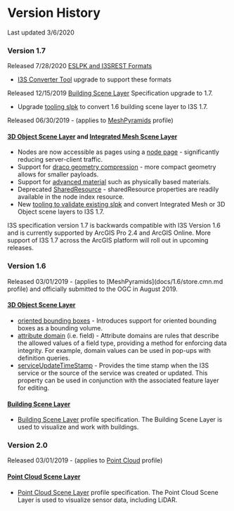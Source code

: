 Version History
===============================================
Last updated 3/6/2020
### Version 1.7

Released 7/28/2020 [ESLPK and I3SREST Formats](format/Indexed&#32;3d&#32;Scene&#32;Layer&#32;Format&#32;Specification.md#i3s-scene-layer-packages)
 - [I3S Converter Tool](i3s_converter/i3s_converter_ReadMe.md) upgrade to support these formats

Released 12/15/2019 [Building Scene Layer](docs/1.7/BSL_ReadMe.md) Specification upgrade to 1.7.
- Upgrade [tooling slpk](i3s_converter/i3s_converter_ReadMe.md) to convert 1.6 building scene layer to I3S 1.7.

Released 06/30/2019 - (applies to [MeshPyramids](docs/1.7/store.cmn.md) profile)

#### [3D Object Scene Layer](docs/1.7/3Dobject_ReadMe.md) and [Integrated Mesh Scene Layer](docs/1.7/IntegratedMesh_ReadMe.md)

  - Nodes are now accessible as pages using a [node page](docs/1.7/nodePageDefinition.cmn.md) - significantly reducing server-client traffic.
  - Support for [draco geometry compression](docs/1.7/compressedAttributes.cmn.md) - more compact geometry allows for smaller payloads.
  - Support for [advanced material](docs/1.7/materialDefinitions.cmn.md) such as physically based materials.
  - Deprecated [SharedResource](docs/1.7/sharedResource.cmn.md) - sharedResource properties are readily available in the node index resource.
  - New [tooling to validate existing slpk](i3s_converter/i3s_converter_ReadMe.md) and convert Integrated Mesh or 3D Object scene layers to I3S 1.7.

I3S specification version 1.7 is backwards compatible with I3S Version 1.6 and is currently supported by ArcGIS Pro 2.4 and ArcGIS Online.  More support of I3S 1.7 across the ArcGIS platform will roll out in upcoming releases.

### Version 1.6

Released 03/01/2019 - (applies to [MeshPyramids](docs/1.6/store.cmn.md profile) and officially submitted to the OGC in August 2019.

#### [3D Object Scene Layer](docs/1.6/3Dobject_ReadMe.md)
- [oriented bounding boxes](docs/1.6/obb.cmn.md) - Introduces support for oriented bounding boxes as a bounding volume.
- [attribute domain](docs/1.6/domain.cmn.md) (i.e. field) - Attribute domains are rules that describe the allowed values of a field type, providing a method for enforcing data integrity.  For example, domain values can be used in pop-ups with definition queries.
- [serviceUpdateTimeStamp](docs/1.6/serviceUpdateTimeStamp.cmn.md) - Provides the time stamp when the I3S service or the source of the service was created or updated. This property can be used in conjunction with the associated feature layer for editing.

#### [Building Scene Layer](docs/1.6/BSL_ReadMe.md)
- [Building Scene Layer](docs/1.6/BSL_ReadMe.md) profile specification. The Building Scene Layer is used to visualize and work with buildings.

### Version 2.0

Released 03/01/2019  - (applies to [Point Cloud](docs/1.6/store.cmn.md) profile)

#### [Point Cloud Scene Layer](docs/2.0/pcsl_ReadMe.md)

- [Point Cloud Scene Layer](docs/2.0/pcsl_ReadMe.md) profile specification.  The Point Cloud Scene Layer is used to visualize sensor data, including LiDAR.
